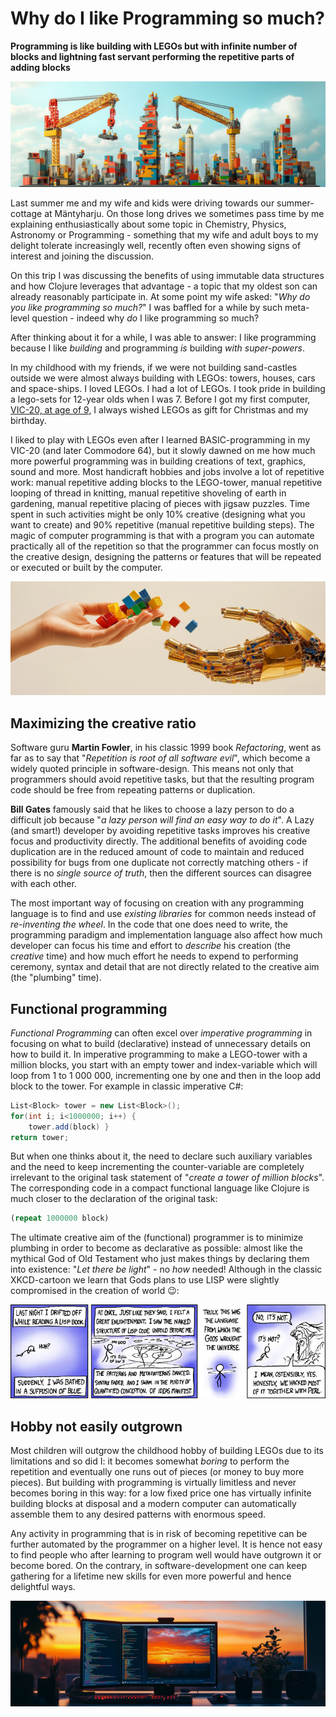 # Why do I like Programming so much?

**Programming is like building with LEGOs but with infinite number of blocks and lightning fast servant performing the repetitive parts of adding blocks**

![lego-towers](https://raw.githubusercontent.com/rbrother/articles/refs/heads/main/i-like-programming/lego-towers.jpg)

Last summer me and my wife and kids were driving towards our summer-cottage at Mäntyharju. On those long drives we sometimes pass time by me explaining enthusiastically about some topic in Chemistry, Physics, Astronomy or Programming - something that my wife and adult boys to my delight tolerate increasingly well, recently often even showing signs of interest and joining the discussion.

On this trip I was discussing the benefits of using immutable data structures and how Clojure leverages that advantage - a topic that my oldest son can already reasonably participate in. At some point my wife asked: "*Why do you like programming so much?*" I was baffled for a while by such meta-level question - indeed why *do* I like programming so much?

After thinking about it for a while, I was able to answer: I like programming because I like *building* and programming *is* building *with super-powers*.

In my childhood with my friends, if we were not building sand-castles outside we were almost always building with LEGOs: towers, houses, cars and space-ships. I loved LEGOs. I had a lot of LEGOs. I took pride in building a lego-sets for 12-year olds when I was 7. Before I got my first computer, [VIC-20, at age of 9](https://www.brotherus.net/post/humble-beginnings-the-vic-20), I always wished LEGOs as gift for Christmas and my birthday.

I liked to play with LEGOs even after I learned BASIC-programming in my VIC-20 (and later Commodore 64), but it slowly dawned on me how much more powerful programming was in building creations of text, graphics, sound and more. Most handicraft hobbies and jobs involve a lot of repetitive work: manual repetitive adding blocks to the LEGO-tower, manual repetitive looping of thread in knitting, manual repetitive shoveling of earth in gardening, manual repetitive placing of pieces with jigsaw puzzles. Time spent in such activities might be only 10% creative (designing what you want to create) and 90% repetitive (manual repetitive building steps). The magic of computer programming is that with a program you can automate practically all of the repetition so that the programmer can focus mostly on the creative design, designing the patterns or features that will be repeated or executed or built by the computer.

![human-robot-legos](https://raw.githubusercontent.com/rbrother/articles/refs/heads/main/i-like-programming/human-robot-legos.webp)

## Maximizing the creative ratio

Software guru **Martin Fowler**, in his classic 1999 book *Refactoring*, went as far as to say that "*Repetition is root of all software evil*", which become a widely quoted principle in software-design. This means not only that programmers should avoid repetitive tasks, but that the resulting program code should be free from repeating patterns or duplication.

**Bill Gates** famously said that he likes to choose a lazy person to do a difficult job because "*a lazy person will find an easy way to do it*". A Lazy (and smart!) developer by avoiding repetitive tasks improves his creative focus and productivity directly. The additional benefits of avoiding code duplication are in the reduced amount of code to maintain and reduced possibility for bugs from one duplicate not correctly matching others - if there is no *single source of truth*, then the different sources can disagree with each other.

The most important way of focusing on creation with any programming language is to find and use *existing libraries* for common needs instead of *re-inventing the wheel*. In the code that one does need to write, the programming paradigm and implementation language also affect how much developer can focus his time and effort to *describe* his creation (the *creative* time) and how much effort he needs to expend to performing ceremony, syntax and detail that are not directly related to the creative aim (the "plumbing" time).

## Functional programming

*Functional Programming* can often excel over *imperative programming* in focusing on what to build (declarative) instead of unnecessary details on how to build it. In imperative programming to make a LEGO-tower with a million blocks, you start with an empty tower and index-variable which will loop from 1 to 1 000 000, incrementing one by one and then in the loop add block to the tower. For example in classic imperative C#:

```csharp
List<Block> tower = new List<Block>();
for(int i; i<1000000; i++) {
    tower.add(block) }
return tower;
```

But when one thinks about it, the need to declare such auxiliary variables and the need to keep incrementing the counter-variable are completely irrelevant to the original task statement of "*create a tower of million blocks*". The corresponding code in a compact functional language like Clojure is much closer to the declaration of the original task:

```clojure
(repeat 1000000 block)
```

The ultimate creative aim of the (functional) programmer is to minimize plumbing in order to become as declarative as possible: almost like the mythical God of Old Testament who just makes things by declaring them into existence: "*Let there be light*" - no *how* needed! Although in the classic XKCD-cartoon we learn that Gods plans to use LISP were slightly compromised in the creation of world 😉:

![Lisp](https://raw.githubusercontent.com/rbrother/articles/refs/heads/main/i-like-programming/lisp.jpg)

## Hobby not easily outgrown

Most children will outgrow the childhood hobby of building LEGOs due to its limitations and so did I: it becomes somewhat *boring* to perform the repetition and eventually one runs out of pieces (or money to buy more pieces). But building with programming is virtually limitless and never becomes boring in this way: for a low fixed price one has virtually infinite building blocks at disposal and a modern computer can automatically assemble them to any desired patterns with enormous speed. 

Any activity in programming that is in risk of becoming repetitive can be further automated by the programmer on a higher level. It is hence not easy to find people who after learning to program well would have outgrown it or become bored. On the contrary, in software-development one can keep gathering for a lifetime new skills for even more powerful and hence delightful ways.

![programming-bliss](https://raw.githubusercontent.com/rbrother/articles/refs/heads/main/i-like-programming/programming-bliss.webp)
